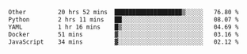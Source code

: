 <!--START_SECTION:waka-->

```txt
Other         20 hrs 52 mins  ███████████████████▒░░░░░   76.80 %
Python        2 hrs 11 mins   ██░░░░░░░░░░░░░░░░░░░░░░░   08.07 %
YAML          1 hr 16 mins    █▒░░░░░░░░░░░░░░░░░░░░░░░   04.69 %
Docker        51 mins         ▓░░░░░░░░░░░░░░░░░░░░░░░░   03.16 %
JavaScript    34 mins         ▓░░░░░░░░░░░░░░░░░░░░░░░░   02.12 %
```

<!--END_SECTION:waka--> 
 
